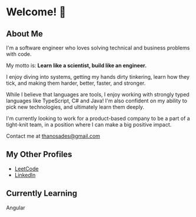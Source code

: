 # Welcome! 👋

## About Me

I'm a software engineer who loves solving technical and business problems with code.

My motto is: **Learn like a scientist, build like an engineer.**

I enjoy diving into systems, getting my hands dirty tinkering, learn how they tick, and making them harder, better, faster, and stronger.

While I believe that languages are tools, I enjoy working with strongly typed languages like TypeScript, C# and Java! I'm also confident on my ability to pick new technologies, and ultimately learn them deeply.

I'm currently looking to work for a product-based company to be a part of a tight-knit team, in a position where I can make a big positive impact.

Contact me at thanosades@gmail.com

## My Other Profiles
- [LeetCode](https://leetcode.com/thanosades)
- [LinkedIn](https://www.linkedin.com/in/thanosades/)

## Currently Learning
Angular
